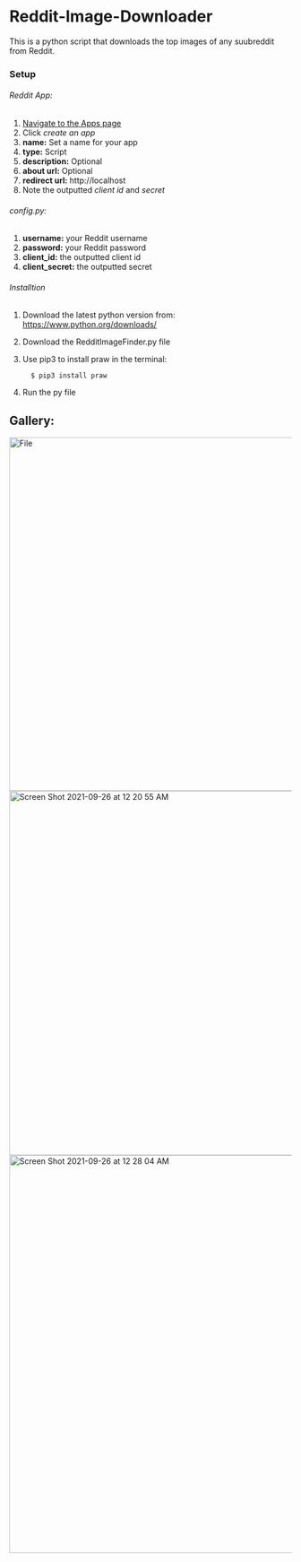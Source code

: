 # Reddit-Image-Downloader
This is a python script that downloads the top images of any suubreddit from Reddit.
### Setup
###### Reddit App:
1. [Navigate to the Apps page ](https://www.reddit.com/prefs/apps/)
2. Click *create an app*
3. **name:** Set a name for your app
4. **type:** Script
5. **description:** Optional
6. **about url:** Optional
7. **redirect url:** http://localhost
8. Note the outputted *client id* and *secret*

###### config.py:
1. **username:** your Reddit username
2. **password:** your Reddit password
3. **client_id:** the outputted client id
4. **client_secret:** the outputted secret

######  Installtion
1. Download the latest python version from: https://www.python.org/downloads/
2. Download the RedditImageFinder.py file
3. Use pip3 to install praw in the terminal:         
         
         $ pip3 install praw
5. Run the py file


## Gallery:

<img width="631" alt="File" src="https://user-images.githubusercontent.com/84158176/134793653-8f6c5c7d-aaf9-45f4-84ea-843f5d549f92.png">

<img width="650" alt="Screen Shot 2021-09-26 at 12 20 55 AM" src="https://user-images.githubusercontent.com/84158176/134793582-83ecbf1b-2026-44c7-ba21-04751ecd8ece.png">

<img width="710" alt="Screen Shot 2021-09-26 at 12 28 04 AM" src="https://user-images.githubusercontent.com/84158176/134793701-c518b0b5-8376-4ede-a6f5-67615f2e5d48.png">
